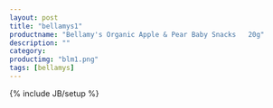 ```yaml
---
layout: post
title: "bellamys1"
productname: "Bellamy's Organic Apple & Pear Baby Snacks   20g"
description: ""
category: 
productimg: "blm1.png"
tags: [bellamys]
---
```

{% include JB/setup %}
